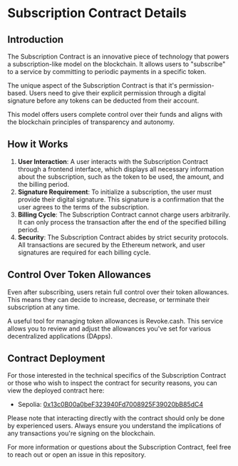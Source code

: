 # Subscription Contract Details
## Introduction

The Subscription Contract is an innovative piece of technology that powers a subscription-like model on the blockchain. It allows users to "subscribe" to a service by committing to periodic payments in a specific token.

The unique aspect of the Subscription Contract is that it's permission-based. Users need to give their explicit permission through a digital signature before any tokens can be deducted from their account.

This model offers users complete control over their funds and aligns with the blockchain principles of transparency and autonomy.

## How it Works

1. **User Interaction**: A user interacts with the Subscription Contract through a frontend interface, which displays all necessary information about the subscription, such as the token to be used, the amount, and the billing period.
2. **Signature Requirement**: To initialize a subscription, the user must provide their digital signature. This signature is a confirmation that the user agrees to the terms of the subscription.
3. **Billing Cycle**: The Subscription Contract cannot charge users arbitrarily. It can only process the transaction after the end of the specified billing period.
4. **Security**: The Subscription Contract abides by strict security protocols. All transactions are secured by the Ethereum network, and user signatures are required for each billing cycle.

## Control Over Token Allowances
Even after subscribing, users retain full control over their token allowances. This means they can decide to increase, decrease, or terminate their subscription at any time.

A useful tool for managing token allowances is Revoke.cash. This service allows you to review and adjust the allowances you've set for various decentralized applications (DApps).

## Contract Deployment
For those interested in the technical specifics of the Subscription Contract or those who wish to inspect the contract for security reasons, you can view the deployed contract here:
- Sepolia: [0x13c0B00a0beF323940Fd7008925F39020bB85dC4](https://sepolia.etherscan.io/address/0x13c0b00a0bef323940fd7008925f39020bb85dc4)

Please note that interacting directly with the contract should only be done by experienced users. Always ensure you understand the implications of any transactions you're signing on the blockchain.

For more information or questions about the Subscription Contract, feel free to reach out or open an issue in this repository.
